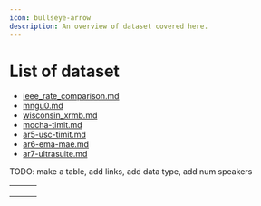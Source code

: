 ```yaml
---
icon: bullseye-arrow
description: An overview of dataset covered here.
---
```


# List of dataset

* [ieee\_rate\_comparison.md](../dataset/ieee_rate_comparison.md "mention")
* [mngu0.md](../dataset/mngu0.md "mention")
* [wisconsin\_xrmb.md](../dataset/wisconsin_xrmb.md "mention")
* [mocha-timit.md](../dataset/mocha-timit.md "mention")
* [ar5-usc-timit.md](../dataset/ar5-usc-timit.md "mention")
* [ar6-ema-mae.md](../dataset/ar6-ema-mae.md "mention")
* [ar7-ultrasuite.md](../dataset/ar7-ultrasuite.md "mention")



TODO: make a table, add links, add data type, add num speakers&#x20;

|   |   |   |
| - | - | - |
|   |   |   |
|   |   |   |
|   |   |   |



